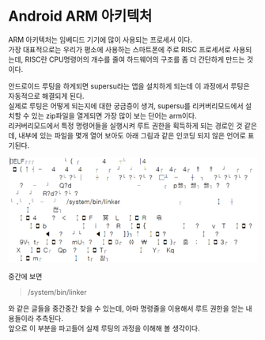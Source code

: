 # Android ARM 아키텍처

ARM 아키텍처는 임베디드 기기에 많이 사용되는 프로세서 이다.<br>
가장 대표적으로는 우리가 평소에 사용하는 스마트폰에 주로 RISC 프로세서로 사용되는데, RISC란 CPU명령어의 개수를 줄여 하드웨어의 구조를 좀 더 간단하게 만드는 것이다.<br>

안드로이드 루팅을 하게되면 supersu라는 앱을 설치하게 되는데 이 과정에서 루팅은 자동적으로 해결되게 된다.<br>
실제로 루팅은 어떻게 되는지에 대한 궁금증이 생겨, supersu를 리커버리모드에서 설치할 수 있는 zip파일을 열게되면 가장 많이 보는 단어는 arm이다.<br>
리커버리모드에서 특정 명령어들을 실행시켜 루트 권한을 획득하게 되는 경로인 것 같은데, 내부에 있는 파일을 몇개 열어 보아도 아래 그림과 같은 인코딩 되지 않은 언어로 표기된다.

![ARM](/Image/ARM.PNG)

중간에 보면 
>/system/bin/linker

와 같은 글들을 중간중간 찾을 수 있는데, 아마 명령줄을 이용해서 루트 권한을 얻는 내용들이라 추측된다.<br>
앞으로 이 부분을 파고들어 실제 루팅의 과정을 이해해 볼 생각이다.